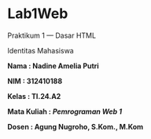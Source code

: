 # Lab1Web

Praktikum 1 — Dasar HTML

Identitas Mahasiswa

**Nama : Nadine Amelia Putri**

**NIM : 312410188**

**Kelas : TI.24.A2**

**Mata Kuliah : *Pemrograman Web 1***

**Dosen : Agung Nugroho, S.Kom., M.Kom**

